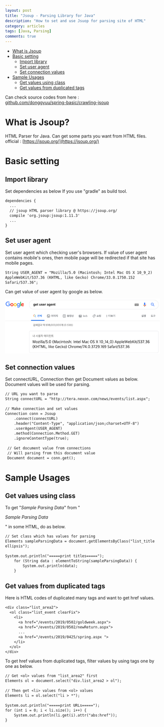 ```yaml
---
layout: post
title: "Jsoup - Parsing Library for Java"
description: "How to set and use Jsuop for parsing site of HTML"
category: articles
tags: [Java, Parsing]
comments: true
---
```

<!-- contents -->
- [What is Jsoup](#what_is_jsoup)
- [Basic setting](#basic_setting)
  - [Import library](#import_library)
  - [Set user agent](#set_user_agent)
  - [Set connection values](#set_connection_values)
- [Sample Usages](#sample_usages)
  - [Get values using class](#get_values_using_class)
  - [Get values from duplicated tags](#get_values_from_duplicated_tags)


Can check source codes from here :   
[github.com/donggyuu/spring-basic/crawling-jsoup](https://github.com/donggyuu/spring-basic/blob/master/crawling-jsoup/src/main/java/donggyu/lee/CrawlingMain.java)

<div id='what_is_jsoup'/>

# What is Jsoup?

HTML Parser for Java. Can get some parts you want from HTML files.  
official : [https://jsoup.org/](https://jsoup.org/)

<div id='basic_setting'/>

# Basic setting

<div id='import_library'/>

## Import library

Set dependencies as below If you use "gradle" as build tool.

```
dependencies {
  ...
  // jsoup HTML parser library @ https://jsoup.org/
  compile 'org.jsoup:jsoup:1.11.3'
  ...
}
```

<div id='set_user_agent'/>

## Set user agent

Set user agent which checking user's browsers. If value of user agent contains mobile's ones, then mobile page will be redirected if that site has mobile pages.
```
String USER_AGENT = "Mozilla/5.0 (Macintosh; Intel Mac OS X 10_9_2) AppleWebKit/537.36 (KHTML, like Gecko) Chrome/33.0.1750.152 Safari/537.36";
```
Can get value of user agent by google as below.

![Jsoup_user_agent](/_assets/img/jsoup_user_agent_20190725.png)


<div id='set_connection_values'/>

## Set connection values

Set connectURL, Connection then get Document values as below. Document values will be used for parsing.
```
// URL you want to parse
String connectURL = "http://tera.nexon.com/news/events/list.aspx";
    
// Make connection and set values
Connection conn = Jsoup
    .connect(connectURL)
    .header("Content-Type", "application/json;charset=UTF-8")
    .userAgent(USER_AGENT)
  	.method(Connection.Method.GET)
    .ignoreContentType(true);
    
 // Get document value from connections
 // Will parsing from this document value
 Document document = conn.get();
```

<div id='sample_usages'/>

# Sample Usages

<div id='get_values_using_class'/>

## Get values using class

To get "*Sample Parsing Data*" from "*<p class="list_title ellipsis">Sample Parsing Data</p>*" in some HTML, do as below.

```
// Set class which has values for parsing
Elements sampleParsingData = document.getElementsByClass("list_title ellipsis");
    
System.out.println("=====print titles=====");
    for (String data : elementToString(sampleParsingData)) {
        System.out.println(data);
    }
```


<div id='get_values_from_duplicated_tags'/>

## Get values from duplicated tags

Here is HTML codes of duplicated many tags and want to get href values.

```
<div class="list_area2">
  <ol class="list_event clearFix">
    <li> 
      <a href="/events/2019/0502/goldweek.aspx">
      <a href="/events/2019/0502/newReturn.aspx">
      ...
      <a href="/events/2019/0425/spring.aspx ">
    </li>
  </ol>
</div>
```

To get href values from duplicated tags, filter values by using tags one by one as below.

```
// Get <ol> values from "list_area2" first
Elements ol = document.select("div.list_area2 > ol");
    
// Then get <li> values from <ol> values 
Elements li = ol.select("li > *");
    
System.out.println("=====print URLs=====");
for (int i = 0; i < li.size(); i++) {
    System.out.println(li.get(i).attr("abs:href"));
}
```